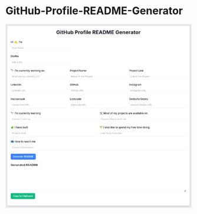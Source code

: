 # GitHub-Profile-README-Generator

<img width="800" src="https://github.com/Mirnalkishor/GitHub-Profile-README-Generator/blob/main/image/README-file.png">
